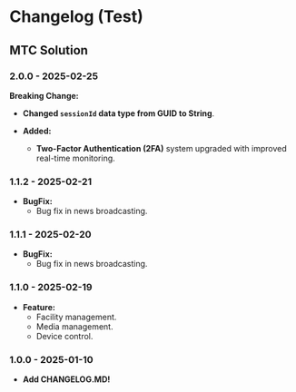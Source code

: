# Changelog (Test)

## MTC Solution

### 2.0.0 - 2025-02-25
**Breaking Change:**
-   **Changed `sessionId` data type from **GUID** to **String****.

-   **Added:**
    - **Two-Factor Authentication (2FA)** system upgraded with improved real-time monitoring.


### 1.1.2 - 2025-02-21
- **BugFix:**
  - Bug fix in news broadcasting.

### 1.1.1 - 2025-02-20
- **BugFix:**
  - Bug fix in news broadcasting.

### 1.1.0 - 2025-02-19
- **Feature:**
  - Facility management.
  - Media management.
  - Device control.

### 1.0.0 - 2025-01-10
- **Add CHANGELOG.MD!**
